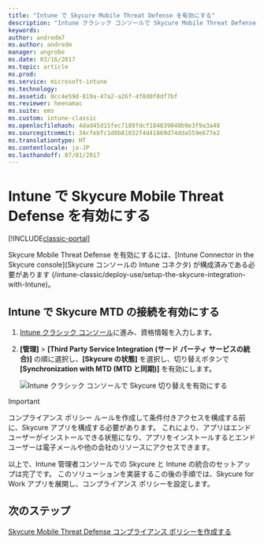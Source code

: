 ```yaml
---
title: "Intune で Skycure Mobile Threat Defense を有効にする"
description: "Intune クラシック コンソールで Skycure Mobile Threat Defense を有効にします。"
keywords: 
author: andredm7
ms.author: andredm
manager: angrobe
ms.date: 03/16/2017
ms.topic: article
ms.prod: 
ms.service: microsoft-intune
ms.technology: 
ms.assetid: 0cc4e59d-819a-47a2-a26f-4f8d0f8df7bf
ms.reviewer: heenamac
ms.suite: ems
ms.custom: intune-classic
ms.openlocfilehash: 4dad45d15fec7189fdcf184839040b9e3f9a3a48
ms.sourcegitcommit: 34cfebfc1d8b81032f4d41869d74dda559e677e2
ms.translationtype: HT
ms.contentlocale: ja-JP
ms.lasthandoff: 07/01/2017
---
```

# <a name="enable-skycure-mobile-threat-defense-in-intune"></a>Intune で Skycure Mobile Threat Defense を有効にする

[!INCLUDE[classic-portal](../includes/classic-portal.md)]

Skycure Mobile Threat Defense を有効にするには、[Intune Connector in the Skycure console]\(Skycure コンソールの Intune コネクタ\) が構成済みである必要があります (/intune-classic/deploy-use/setup-the-skycure-integration-with-Intune)。

## <a name="to-enable-the-skycure-mtd-connection-in-intune"></a>Intune で Skycure MTD の接続を有効にする

1.  [Intune クラシック コンソール](https://manage.microsoft.com/)に進み、資格情報を入力します。

2.  **[管理]** &gt; **[Third Party Service Integration (サード パーティ サービスの統合)]** の順に選択し、**[Skycure の状態]** を選択し、切り替えボタンで **[Synchronization with MTD (MTD と同期)]** を有効にします。

    ![Intune クラシック コンソールで Skycure 切り替えを有効にする](../media/mtp/enable-skycure-1.png)

> [!IMPORTANT] 
> コンプライアンス ポリシー ルールを作成して条件付きアクセスを構成する前に、Skycure アプリを構成する必要があります。 これにより、アプリはエンド ユーザーがインストールできる状態になり、アプリをインストールするとエンド ユーザーは電子メールや他の会社のリソースにアクセスできます。

以上で、Intune 管理者コンソールでの Skycure と Intune の統合のセットアップは完了です。 このソリューションを実装するこの後の手順では、Skycure for Work アプリを展開し、コンプライアンス ポリシーを設定します。

## <a name="next-steps"></a>次のステップ

[Skycure Mobile Threat Defense コンプライアンス ポリシーを作成する](/intune-classic/deploy-use/create-skycure-mobile-threat-defense-compliance-policy)
